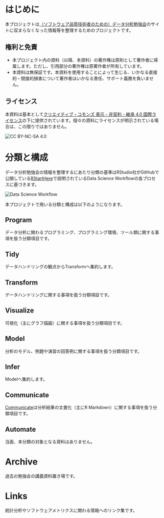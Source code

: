 # はじめに
本プロジェクトは[（ソフトウェア品質技術者のための）データ分析勉強会][1]のサイトに収まらなくなった情報等を整理するためのプロジェクトです。
  
## 権利と免責
* 本プロジェクト内の資料（以降、本資料）の著作権は原則として著作者に帰属します。ただし、引用部分の著作権は原著作者が所有しています。
* 本資料は無保証です。本資料を使用することによって生じる、いかなる直接的・間接的損害について著作者はいかなる責任、サポート義務を負いません。

## ライセンス
本資料は基本として[クリエイティブ・コモンズ 表示 - 非営利 - 継承 4.0 国際ライセンス][2]の下に提供されています。個々の資料にライセンスが明示されている場合は、この限りではありません。

![CC BY-NC-SA 4.0](https://i.creativecommons.org/l/by-nc-sa/4.0/88x31.png) 

# 分類と構成
データ分析勉強会の情報を整理するにあたり分類の基準はRStudio社がGitHubで公開している[RStartHere][3]で説明されているData Science Workflowの各プロセスに基づきます。

![Data Science Workflow](https://github.com/rstudio/RStartHere/raw/master/data-science.png)

本プロジェクトで用いる分類と構成は以下のようになります。

## Program
データ分析に関わるプログラミング、プログラミング環境、ツール類に関する事項を扱う分類項目です。

## Tidy
データハンドリングの観点からTransformへ集約します。

## Transform
データハンドリングに関する事項を扱う分類項目です。

## Visualize
可視化（主にグラフ描画）に関する事項を扱う分類項目です。

## Model
分析のモデル、例題や演習の回答例に関する事項を扱う分類項目です。

## Infer
Modelへ集約します。

## Communicate
[Communicate](./communicate)は分析結果の文書化（主にR Markdown）に関する事項を扱う分類項目です。

## Automate
当面、本分類の対象となる資料はありません。

# Archive
過去の勉強会の講義資料置き場です。

# Links
統計分析やソフトウェアメトリクスに関わる情報へのリンク集です。

[1]: https://sites.google.com/site/kantometrics/ "（ソフトウェア品質技術者のための）データ分析勉強会"
[2]: http://creativecommons.org/licenses/by-nc-sa/4.0/deed.ja "CC BY-NC-SA 4.0"
[3]: https://github.com/rstudio/RStartHere "RStartHere"
